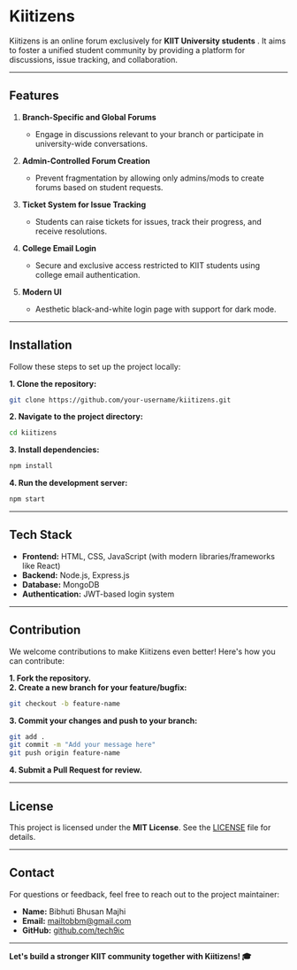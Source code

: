  # Kiitizens  

Kiitizens is an online forum exclusively for **KIIT University students** . It aims to foster a unified student community by providing a platform for discussions, issue tracking, and collaboration.  

---

## Features  

1. **Branch-Specific and Global Forums**  
   - Engage in discussions relevant to your branch or participate in university-wide conversations.  

2. **Admin-Controlled Forum Creation**  
   - Prevent fragmentation by allowing only admins/mods to create forums based on student requests.  

3. **Ticket System for Issue Tracking**  
   - Students can raise tickets for issues, track their progress, and receive resolutions.  

4. **College Email Login**  
   - Secure and exclusive access restricted to KIIT students using college email authentication.  

5. **Modern UI**  
   - Aesthetic black-and-white login page with support for dark mode.  

---

## Installation  

Follow these steps to set up the project locally:  

**1. Clone the repository:**  
```bash
git clone https://github.com/your-username/kiitizens.git
```  

**2. Navigate to the project directory:**  
```bash
cd kiitizens
```  

**3. Install dependencies:**  
```bash
npm install
```  

**4. Run the development server:**  
```bash
npm start
```  

---

## Tech Stack  

- **Frontend:** HTML, CSS, JavaScript (with modern libraries/frameworks like React)  
- **Backend:** Node.js, Express.js  
- **Database:** MongoDB  
- **Authentication:** JWT-based login system  

---

## Contribution  

We welcome contributions to make Kiitizens even better! Here's how you can contribute:  

**1. Fork the repository.**  
**2. Create a new branch for your feature/bugfix:**  
```bash
git checkout -b feature-name
```  

**3. Commit your changes and push to your branch:**  
```bash
git add .
git commit -m "Add your message here"
git push origin feature-name
```  

**4. Submit a Pull Request for review.**  

---

## License  

This project is licensed under the **MIT License**. See the [LICENSE](LICENSE) file for details.  

---

## Contact  

For questions or feedback, feel free to reach out to the project maintainer:  

- **Name:** Bibhuti Bhusan Majhi  
- **Email:** mailtobbm@gmail.com  
- **GitHub:** [github.com/tech9ic](https://github.com/tech9ic)  

---

**Let's build a stronger KIIT community together with Kiitizens! 🎓**  
